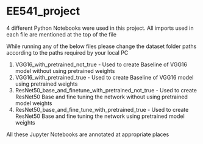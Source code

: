 # EE541_project
4 different Python Notebooks were used in this project. All imports used in each file are mentioned at the top of the file

While running any of the below files please change the dataset folder paths according to the paths required by your local PC

1. VGG16_with_pretrained_not_true - Used to create Baseline of VGG16 model without using pretrained weights
2. VGG16_with_pretrained_true - Used to create Baseline of VGG16 model using pretrained weights
3. ResNet50_base_and_finetune_with_pretrained_not_true - Used to create ResNet50 Base and fine tuning the network without using pretrained model weights
4. ResNet50_base_and_fine_tune_with_pretrained_true - Used to create ResNet50 Base and fine tuning the network using pretrained model weights

All these Jupyter Notebooks are annotated at appropriate places
